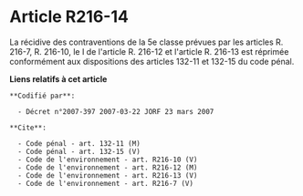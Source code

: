 # Article R216-14

La récidive des contraventions de la 5e classe prévues par les articles R. 216-7, R. 216-10, le I de l'article R. 216-12 et
l'article R. 216-13 est réprimée conformément aux dispositions des articles 132-11 et 132-15 du code pénal.

**Liens relatifs à cet article**

	**Codifié par**:

	  - Décret n°2007-397 2007-03-22 JORF 23 mars 2007

	**Cite**:

	  - Code pénal - art. 132-11 (M)
	  - Code pénal - art. 132-15 (V)
	  - Code de l'environnement - art. R216-10 (V)
	  - Code de l'environnement - art. R216-12 (M)
	  - Code de l'environnement - art. R216-13 (V)
	  - Code de l'environnement - art. R216-7 (V)
